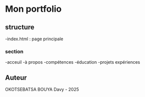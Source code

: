 # Mon portfolio

## structure

-index.html : page principale

### section ###

-acceuil
-à propos
-compétences
-éducation
-projets
expériences

## Auteur

OKOTSEBATSA BOUYA Davy - 2025